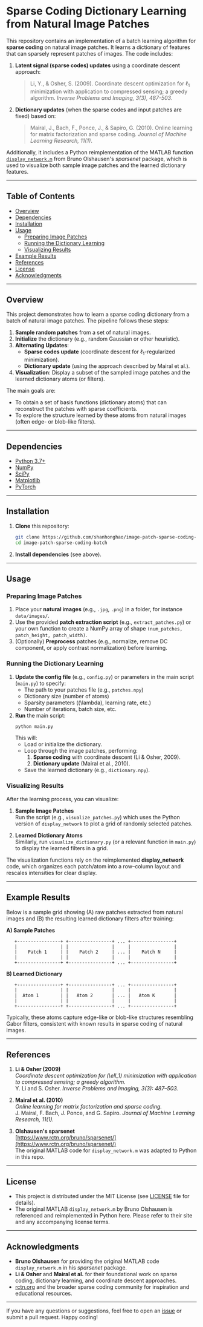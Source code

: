 # Sparse Coding Dictionary Learning from Natural Image Patches

This repository contains an implementation of a batch learning algorithm for **sparse coding** on natural image patches. It learns a dictionary of features that can sparsely represent patches of images. The code includes:

1. **Latent signal (sparse codes) updates** using a coordinate descent approach:
   > Li, Y., & Osher, S. (2009). Coordinate descent optimization for $\ell_1$ minimization with application to compressed sensing; a greedy algorithm. *Inverse Problems and Imaging, 3(3), 487-503*.

2. **Dictionary updates** (when the sparse codes and input patches are fixed) based on:
   > Mairal, J., Bach, F., Ponce, J., & Sapiro, G. (2010). Online learning for matrix factorization and sparse coding. *Journal of Machine Learning Research, 11(1)*.

Additionally, it includes a Python reimplementation of the MATLAB function [`display_network.m`](https://www.rctn.org/bruno/sparsenet/) from Bruno Olshausen's *sparsenet* package, which is used to visualize both sample image patches and the learned dictionary features.

---

## Table of Contents

- [Overview](#overview)
- [Dependencies](#dependencies)
- [Installation](#installation)
- [Usage](#usage)
  - [Preparing Image Patches](#preparing-image-patches)
  - [Running the Dictionary Learning](#running-the-dictionary-learning)
  - [Visualizing Results](#visualizing-results)
- [Example Results](#example-results)
- [References](#references)
- [License](#license)
- [Acknowledgments](#acknowledgments)

---

## Overview

This project demonstrates how to learn a sparse coding dictionary from a batch of natural image patches. The pipeline follows these steps:

1. **Sample random patches** from a set of natural images.
2. **Initialize** the dictionary (e.g., random Gaussian or other heuristic).
3. **Alternating Updates**:
   - **Sparse codes update** (coordinate descent for $\ell_1$-regularized minimization).
   - **Dictionary update** (using the approach described by Mairal et al.).
4. **Visualization**: Display a subset of the sampled image patches and the learned dictionary atoms (or filters).

The main goals are:
- To obtain a set of basis functions (dictionary atoms) that can reconstruct the patches with sparse coefficients.
- To explore the structure learned by these atoms from natural images (often edge- or blob-like filters).

---

## Dependencies

- [Python 3.7+](https://www.python.org/)
- [NumPy](https://numpy.org/)
- [SciPy](https://scipy.org/)
- [Matplotlib](https://matplotlib.org/)
- [PyTorch](https://pytorch.org/)
  
---

## Installation

1. **Clone** this repository:
   ```bash
   git clone https://github.com/shanhonghao/image-patch-sparse-coding-batch.git
   cd image-patch-sparse-coding-batch
   ```
2. **Install dependencies** (see above).

---

## Usage

### Preparing Image Patches

1. Place your **natural images** (e.g., `.jpg`, `.png`) in a folder, for instance `data/images/`.
2. Use the provided **patch extraction script** (e.g., `extract_patches.py`) or your own function to create a NumPy array of shape `(num_patches, patch_height, patch_width)`. 
3. (Optionally) **Preprocess** patches (e.g., normalize, remove DC component, or apply contrast normalization) before learning.

### Running the Dictionary Learning

1. **Update the config file** (e.g., `config.py`) or parameters in the main script (`main.py`) to specify:
   - The path to your patches file (e.g., `patches.npy`)
   - Dictionary size (number of atoms)
   - Sparsity parameters (\(\lambda\), learning rate, etc.)
   - Number of iterations, batch size, etc.
2. **Run** the main script:
   ```bash
   python main.py
   ```
   This will:
   - Load or initialize the dictionary.
   - Loop through the image patches, performing:
     1. **Sparse coding** with coordinate descent (Li & Osher, 2009).
     2. **Dictionary update** (Mairal et al., 2010).
   - Save the learned dictionary (e.g., `dictionary.npy`).

### Visualizing Results

After the learning process, you can visualize:

1. **Sample Image Patches**  
   Run the script (e.g., `visualize_patches.py`) which uses the Python version of `display_network` to plot a grid of randomly selected patches.

2. **Learned Dictionary Atoms**  
   Similarly, run `visualize_dictionary.py` (or a relevant function in `main.py`) to display the learned filters in a grid.

The visualization functions rely on the reimplemented **display_network** code, which organizes each patch/atom into a row–column layout and rescales intensities for clear display.

---

## Example Results

Below is a sample grid showing (A) raw patches extracted from natural images and (B) the resulting learned dictionary filters after training:

**A) Sample Patches**

```
   +----------------+ +----------------+ ... +----------------+
   |                | |                |     |                |
   |    Patch 1     | |    Patch 2     | ... |    Patch N     |
   |                | |                |     |                |
   +----------------+ +----------------+ ... +----------------+
```

**B) Learned Dictionary**

```
   +----------------+ +----------------+ ... +----------------+
   |                | |                |     |                |
   |  Atom 1        | |   Atom 2       | ... |   Atom K       |
   |                | |                |     |                |
   +----------------+ +----------------+ ... +----------------+
```

Typically, these atoms capture edge-like or blob-like structures resembling Gabor filters, consistent with known results in sparse coding of natural images.

---

## References

1. **Li & Osher (2009)**  
   *Coordinate descent optimization for \(\ell_1\) minimization with application to compressed sensing; a greedy algorithm.*  
   Y. Li and S. Osher. *Inverse Problems and Imaging, 3(3): 487–503.*

2. **Mairal et al. (2010)**  
   *Online learning for matrix factorization and sparse coding.*  
   J. Mairal, F. Bach, J. Ponce, and G. Sapiro. *Journal of Machine Learning Research, 11(1).*

3. **Olshausen's sparsenet**  
   [https://www.rctn.org/bruno/sparsenet/](https://www.rctn.org/bruno/sparsenet/)  
   The original MATLAB code for `display_network.m` was adapted to Python in this repo.

---

## License

- This project is distributed under the MIT License (see [LICENSE](LICENSE) file for details).
- The original MATLAB `display_network.m` by Bruno Olshausen is referenced and reimplemented in Python here. Please refer to their site and any accompanying license terms.

---

## Acknowledgments

- **Bruno Olshausen** for providing the original MATLAB code `display_network.m` in his *sparsenet* package.
- **Li & Osher** and **Mairal et al.** for their foundational work on sparse coding, dictionary learning, and coordinate descent approaches.
- [rctn.org](https://www.rctn.org/bruno/) and the broader sparse coding community for inspiration and educational resources.

---

If you have any questions or suggestions, feel free to open an [issue](../../issues) or submit a pull request. Happy coding!